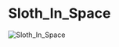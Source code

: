 # Sloth_In_Space



![Sloth_In_Space](https://github.com/marnixnieswaag/Sloth_In_Space/assets/126587469/493b73d8-c1b5-4db2-bfec-9450d3ecb95f)

